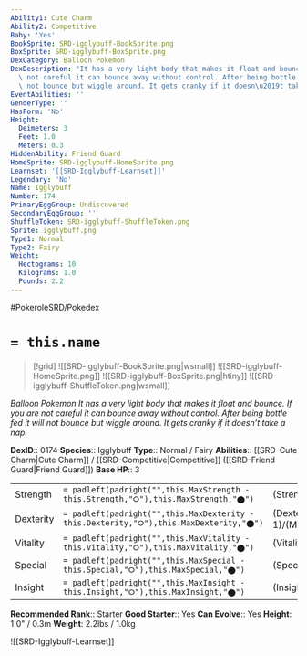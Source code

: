 ```yaml
---
Ability1: Cute Charm
Ability2: Competitive
Baby: 'Yes'
BookSprite: SRD-igglybuff-BookSprite.png
BoxSprite: SRD-igglybuff-BoxSprite.png
DexCategory: Balloon Pokemon
DexDescription: "It has a very light body that makes it float and bounce. If you are\
  \ not careful it can bounce away without control. After being bottle fed it will\
  \ not bounce but wiggle around. It gets cranky if it doesn\u2019t take a nap."
EventAbilities: ''
GenderType: ''
HasForm: 'No'
Height:
  Deimeters: 3
  Feet: 1.0
  Meters: 0.3
HiddenAbility: Friend Guard
HomeSprite: SRD-igglybuff-HomeSprite.png
Learnset: '[[SRD-Igglybuff-Learnset]]'
Legendary: 'No'
Name: Igglybuff
Number: 174
PrimaryEggGroup: Undiscovered
SecondaryEggGroup: ''
ShuffleToken: SRD-igglybuff-ShuffleToken.png
Sprite: igglybuff.png
Type1: Normal
Type2: Fairy
Weight:
  Hectograms: 10
  Kilograms: 1.0
  Pounds: 2.2
---
```


#PokeroleSRD/Pokedex

# `= this.name`

> [!grid]
> ![[SRD-igglybuff-BookSprite.png|wsmall]]
> ![[SRD-igglybuff-HomeSprite.png]]
> ![[SRD-igglybuff-BoxSprite.png|htiny]]
> ![[SRD-igglybuff-ShuffleToken.png|wsmall]]


*Balloon Pokemon*
*It has a very light body that makes it float and bounce. If you are not careful it can bounce away without control. After being bottle fed it will not bounce but wiggle around. It gets cranky if it doesn’t take a nap.*

**DexID**:: 0174
**Species**:: Igglybuff
**Type**:: Normal / Fairy
**Abilities**:: [[SRD-Cute Charm|Cute Charm]] / [[SRD-Competitive|Competitive]] ([[SRD-Friend Guard|Friend Guard]])
**Base HP**:: 3

|           |                                                                                        |                                          |
| --------- | -------------------------------------------------------------------------------------- | ---------------------------------------- |
| Strength  | `= padleft(padright("",this.MaxStrength - this.Strength,"⭘"),this.MaxStrength,"⬤")`    | (Strength::1)/(MaxStrength::3)   |
| Dexterity | `= padleft(padright("",this.MaxDexterity - this.Dexterity,"⭘"),this.MaxDexterity,"⬤")` | (Dexterity:: 1)/(MaxDexterity::2) |
| Vitality  | `= padleft(padright("",this.MaxVitality - this.Vitality,"⭘"),this.MaxVitality,"⬤")`    | (Vitality::1)/(MaxVitality::2)   |
| Special   | `= padleft(padright("",this.MaxSpecial - this.Special,"⭘"),this.MaxSpecial,"⬤")`       | (Special::1)/(MaxSpecial::3)     |
| Insight   | `= padleft(padright("",this.MaxInsight - this.Insight,"⭘"),this.MaxInsight,"⬤")`       | (Insight::1)/(MaxInsight::3)     |


**Recommended Rank**:: Starter
**Good Starter**:: Yes
**Can Evolve**:: Yes
**Height**: 1'0" / 0.3m
**Weight**: 2.2lbs / 1.0kg

![[SRD-Igglybuff-Learnset]]